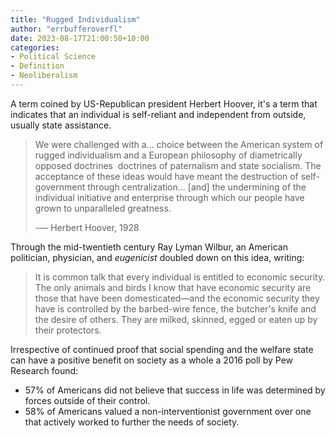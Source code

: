 ```yaml
---
title: "Rugged Individualism"
author: "errbufferoverfl"
date: 2023-08-17T21:00:50+10:00
categories:
- Political Science
- Definition
- Neoliberalism
---
```


A term coined by US-Republican president Herbert Hoover, it's a term that indicates that an individual is self-reliant and independent from outside, usually state assistance.

> We were challenged with a... choice between the American system of rugged individualism and a European philosophy of diametrically opposed doctrines ­ doctrines of paternalism and state socialism. The acceptance of these ideas would have meant the destruction of self-government through centralization... [and] the undermining of the individual initiative and enterprise through which our people have grown to unparalleled greatness.
>
> -— Herbert Hoover, 1928

Through the mid-twentieth century Ray Lyman Wilbur, an American politician, physician, and *eugenicist* doubled down on this idea, writing:

> It is common talk that every individual is entitled to economic security. The only animals and birds I know that have economic security are those that have been domesticated—and the economic security they have is controlled by the barbed-wire fence, the butcher's knife and the desire of others. They are milked, skinned, egged or eaten up by their protectors.

Irrespective of continued proof that social spending and the welfare state can have a positive benefit on society as a whole a 2016 poll by Pew Research found:

- 57% of Americans did not believe that success in life was determined by forces outside of their control.
- 58% of Americans valued a non-interventionist government over one that actively worked to further the needs of society.
